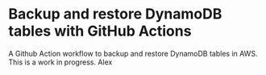# Backup and restore DynamoDB tables with GitHub Actions
A Github Action workflow to backup and restore DynamoDB tables in AWS.
This is a work in progress.
Alex
